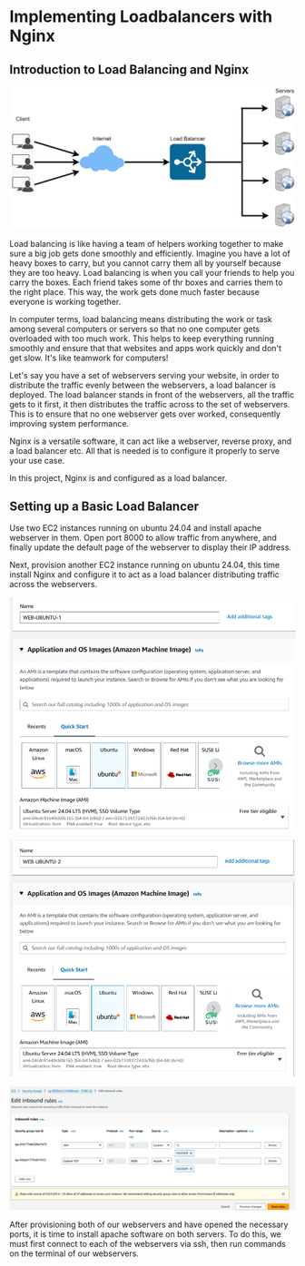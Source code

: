 # Implementing Loadbalancers with Nginx

## Introduction to Load Balancing and Nginx

![alt text](<Images/Screenshot 2024-06-17 103647.png>)

Load balancing is like having a team of helpers working together to make sure a big job gets done smoothly and efficiently. Imagine you have a lot of heavy boxes to carry, but you cannot carry them all by yourself because they are too heavy. Load balancing is when you  call your friends to help you carry the boxes. Each friend takes some of thr boxes and carries them to the right place. This way, the work gets done much faster because everyone is working together.

In computer terms, load balancing means distributing the work or task among several computers or servers so that no one computer gets overloaded with too much work. This helps to keep everything running smoothly and ensure that that websites and apps work quickly and don't get slow. It's like teamwork for computers!

Let's say you have a set of webservers serving your website, in order to distribute the traffic evenly between the webservers, a load balancer is deployed. The load balancer stands in front of the webservers, all the traffic gets to it first, it then distributes the traffic across to the set of webservers. This is to ensure that no one webserver gets over worked, consequently improving system performance.

Nginx is a versatile software, it can act like a webserver, reverse proxy, and a load balancer etc. All that is needed is to configure it properly to serve your use case.

In this project, Nginx is and configured as a load balancer.

## Setting up a Basic Load Balancer

Use two EC2 instances running on ubuntu 24.04 and install apache webserver in them. Open port 8000 to allow traffic from anywhere, and finally update the default page of the webserver to display their IP address.

Next, provision another EC2 instance running on ubuntu 24.04, this time install Nginx and configure it to act as a load balancer distributing traffic across the webservers.

![alt text](<Images/Screenshot 2024-09-11 150038.png>)

![alt text](<Images/Screenshot 2024-09-11 150234.png>)

![alt text](<Images/Screenshot 2024-09-11 151836.png>)

After provisioning both of our webservers and have opened the necessary ports, it is time to install apache software on both servers. To do this, we must first connect to each of the webservers via ssh, then run commands on the terminal of our webservers.